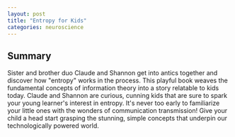 ```yaml
---
layout: post
title: "Entropy for Kids"
categories: neuroscience
---
```


## Summary  

Sister and brother duo Claude and Shannon get into antics together and discover how "entropy" works in the process. This playful book weaves the fundamental concepts of information theory into a story relatable to kids today. Claude and Shannon are curious, cunning kids that are sure to spark your young learner's interest in entropy. It's never too early to familiarize your little ones with the wonders of communication transmission! Give your child a head start grasping the stunning, simple concepts that underpin our technologically powered world.



<script async class="speakerdeck-embed" data-id="77cb8e0f63554ec1b6565d6153cf2541" data-ratio="1.0" src="//speakerdeck.com/assets/embed.js"></script>
